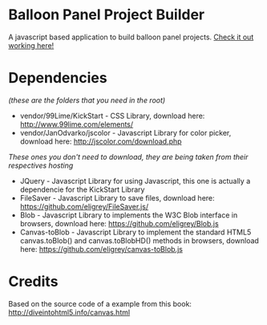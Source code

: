 # Balloon Panel Project Builder
A javascript based application to build balloon panel projects. [Check it out working here!](http://artenes.github.io/balloonpanelprojectbuilder/)

# Dependencies 
*(these are the folders that you need in the root)*
* vendor/99Lime/KickStart - CSS Library, download here: http://www.99lime.com/elements/
* vendor/JanOdvarko/jscolor - Javascript Library for color picker, download here: http://jscolor.com/download.php

*These ones you don't need to download, they are being taken from their respectives hosting*
* JQuery - Javascript Library for using Javascript, this one is actually a dependencie for the KickStart Library
* FileSaver - Javascript Library to save files, download here: https://github.com/eligrey/FileSaver.js/
* Blob - Javascript Library to implements the W3C Blob interface in browsers, download here: https://github.com/eligrey/Blob.js
* Canvas-toBlob - Javascript Library to implement the standard HTML5 canvas.toBlob() and canvas.toBlobHD() methods in browsers, download here: https://github.com/eligrey/canvas-toBlob.js

# Credits
Based on the source code of a example from this book: http://diveintohtml5.info/canvas.html
